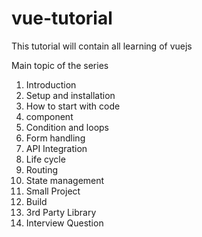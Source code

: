 # vue-tutorial
This tutorial will contain all learning of vuejs

Main topic of the series
1.  Introduction
2.  Setup and installation
3.  How to start with code
4.  component
5.  Condition and loops
6.  Form handling
7.  API Integration
8.  Life cycle
9.  Routing
10. State management
11. Small Project
12. Build
13. 3rd Party Library
14. Interview Question
